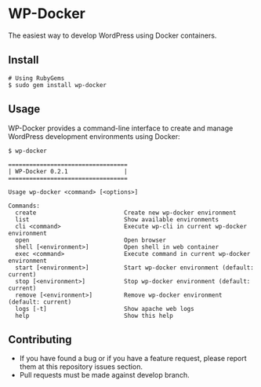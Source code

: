 # WP-Docker

The easiest way to develop WordPress using Docker containers.

## Install

```
# Using RubyGems
$ sudo gem install wp-docker
```

## Usage

WP-Docker provides a command-line interface to create and manage WordPress development environments using Docker:

```
$ wp-docker 

==================================
| WP-Docker 0.2.1                |
==================================

Usage wp-docker <command> [<options>]

Commands:
  create                         Create new wp-docker environment
  list                           Show available environments
  cli <command>                  Execute wp-cli in current wp-docker environment
  open                           Open browser
  shell [<environment>]          Open shell in web container
  exec <command>                 Execute command in current wp-docker environment
  start [<environment>]          Start wp-docker environment (default: current)
  stop [<environment>]           Stop wp-docker environment (default: current)
  remove [<environment>]         Remove wp-docker environment (default: current)
  logs [-t]                      Show apache web logs
  help                           Show this help
```

## Contributing

* If you have found a bug or if you have a feature request, please report them at this repository issues section.
* Pull requests must be made against develop branch.
